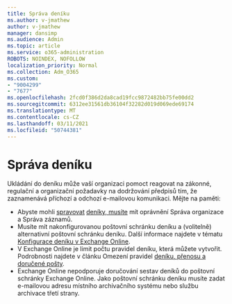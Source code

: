```yaml
---
title: Správa deníku
ms.author: v-jmathew
author: v-jmathew
manager: dansimp
ms.audience: Admin
ms.topic: article
ms.service: o365-administration
ROBOTS: NOINDEX, NOFOLLOW
localization_priority: Normal
ms.collection: Adm_O365
ms.custom:
- "9004299"
- "7677"
ms.openlocfilehash: 2fcd0f386d2da8cad19fcc9872482bb75fe00dd2
ms.sourcegitcommit: 6312ee31561db36104f32282d019d069ede69174
ms.translationtype: MT
ms.contentlocale: cs-CZ
ms.lasthandoff: 03/11/2021
ms.locfileid: "50744381"
---
```

# <a name="manage-journaling"></a>Správa deníku

Ukládání do deníku může vaší organizaci pomoct reagovat na zákonné, regulační a organizační požadavky na dodržování předpisů tím, že zaznamenává příchozí a odchozí e-mailovou komunikaci. Mějte na paměti:

* Abyste mohli [spravovat](https://go.microsoft.com/fwlink/?linkid=2115259) [deníky, musíte](https://go.microsoft.com/fwlink/?linkid=2115469) mít oprávnění Správa organizace a Správa záznamů.
* Musíte mít nakonfigurovanou poštovní schránku deníku a (volitelně) alternativní poštovní schránku deníku. Další informace najdete v tématu [Konfigurace deníku v Exchange Online](https://go.microsoft.com/fwlink/?linkid=2115260).
* V Exchange Online je limit počtu pravidel deníku, která můžete vytvořit. Podrobnosti najdete v článku Omezení pravidel [deníku, přenosu a doručené pošty](https://go.microsoft.com/fwlink/?linkid=2115261).
* Exchange Online nepodporuje doručování sestav deníků do poštovní schránky Exchange Online. Jako poštovní schránku deníku musíte zadat e-mailovou adresu místního archivačního systému nebo službu archivace třetí strany.
